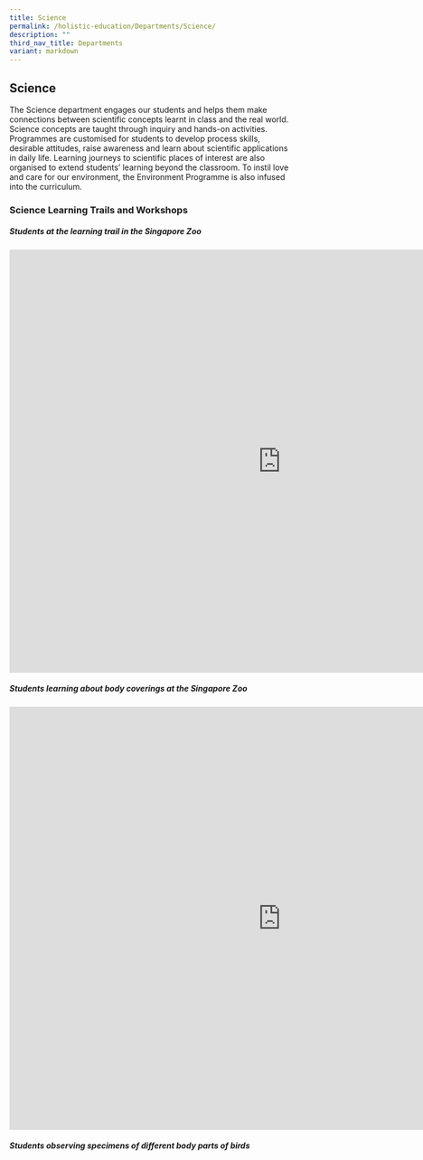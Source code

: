 ```yaml
---
title: Science
permalink: /holistic-education/Departments/Science/
description: ""
third_nav_title: Departments
variant: markdown
---
```

## Science 

The Science department engages our students and helps them make connections between scientific concepts learnt in class and the real world. Science concepts are taught through inquiry and hands-on activities. Programmes are customised for students to develop process skills, desirable attitudes, raise awareness and learn about scientific applications in daily life. Learning journeys to scientific places of interest are also organised to extend students’ learning beyond the classroom. To instil love and care for our environment, the Environment Programme is also infused into the curriculum. 


### Science Learning Trails and Workshops

##### Students at the learning trail in the Singapore Zoo

<iframe allowfullscreen="true" height="749" width="960" frameborder="0" src="https://docs.google.com/presentation/d/e/2PACX-1vTW-Sf9P0kMogd9zBmEFJEbvY2vYxqZ32CBvXrS1wN8yW-bFwGJvv4rbvvO_9VjOGSfIetQavf_Q3M5/embed?start=false&amp;loop=false&amp;delayms=3000"></iframe>

##### Students learning about body coverings at the Singapore Zoo

<iframe allowfullscreen="true" height="749" width="960" frameborder="0" src="https://docs.google.com/presentation/d/e/2PACX-1vRRAMEf9Y44TEgKTi_DjZn-JTkJVE57sQFZPCjNXGy8Gz8PIu7gYr74NuLo_gzaelxwtd--VK-XWXr4/embed?start=false&amp;loop=false&amp;delayms=3000"></iframe>

##### Students observing specimens of different body parts of birds



